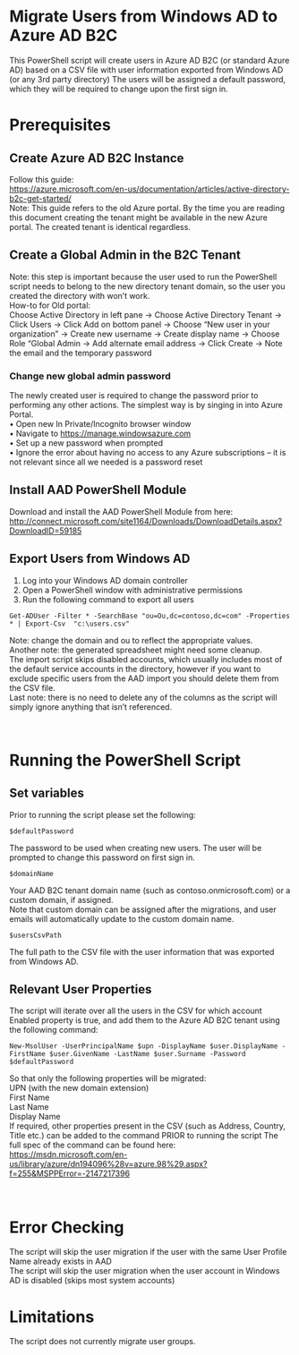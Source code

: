 # Migrate Users from Windows AD to Azure AD B2C
This PowerShell script will create users in Azure AD B2C (or standard Azure AD) based on a CSV file with user information exported from Windows AD (or any 3rd party directory) The users will be assigned a default password, which they will be required to change upon the first sign in. 

# Prerequisites
## Create Azure AD B2C Instance
Follow this guide:  
https://azure.microsoft.com/en-us/documentation/articles/active-directory-b2c-get-started/  
Note: This guide refers to the old Azure portal. By the time you are reading this document creating the tenant might be available in the new Azure portal. The created tenant is identical regardless. 
## Create a Global Admin in the B2C Tenant 
Note: this step is important because the user used to run the PowerShell script needs to belong to the new directory tenant domain, so the user you created the directory with won’t work.  
How-to for Old portal:  
Choose Active Directory in left pane -> Choose Active Directory Tenant -> Click Users -> Click Add on bottom panel -> Choose “New user in your organization” -> Create new username -> Create display name -> Choose Role “Global Admin -> Add alternate email address -> Click Create -> Note the email and the temporary password  
### Change new global admin password
The newly created user is required to change the password prior to performing any other actions. The simplest way is by singing in into Azure Portal.  
•	Open new In Private/Incognito browser window  
•	Navigate to https://manage.windowsazure.com  
•	Set up a new password when prompted  
•	Ignore the error about having no access to any Azure subscriptions – it is not relevant since all we needed is a password reset

## Install AAD PowerShell Module
Download and install the AAD PowerShell Module from here:  
http://connect.microsoft.com/site1164/Downloads/DownloadDetails.aspx?DownloadID=59185 

## Export Users from Windows AD
1.	Log into your Windows AD domain controller
2.	Open a PowerShell window with administrative permissions
3.	Run the following command to export all users
```
Get-ADUser -Filter * -SearchBase "ou=Ou,dc=contoso,dc=com" -Properties * | Export-Csv  "c:\users.csv"
```
Note: change the domain and ou to reflect the appropriate values.  
Another note: the generated spreadsheet might need some cleanup.  
The import script skips disabled accounts, which usually includes most of the default service accounts in the directory, however if you want to exclude specific users from the AAD import you should delete them from the CSV file.  
Last note: there is no need to delete any of the columns as the script will simply ignore anything that isn’t referenced.

 
# Running the PowerShell Script

## Set variables
Prior to running the script please set the following:
```
$defaultPassword
``` 
The password to be used when creating new users. The user will be prompted to change this password on first sign in.
```
$domainName
```
Your AAD B2C tenant domain name (such as contoso.onmicrosoft.com) or a custom domain, if assigned.  
Note that custom domain can be assigned after the migrations, and user emails will automatically update to the custom domain name. 
```
$usersCsvPath 
```
The full path to the CSV file with the user information that was exported from Windows AD.   

## Relevant User Properties
The script will iterate over all the users in the CSV for which account Enabled property is true, and add them to the Azure AD B2C tenant using the following command:
```
New-MsolUser -UserPrincipalName $upn -DisplayName $user.DisplayName -FirstName $user.GivenName -LastName $user.Surname -Password $defaultPassword 
```
So that only the following properties will be migrated:  
UPN (with the new domain extension)  
First Name  
Last Name  
Display Name  
If required, other properties present in the CSV (such as Address, Country, Title etc.) can be added to the command PRIOR to running the script
The full spec of the command can be found here:  
https://msdn.microsoft.com/en-us/library/azure/dn194096%28v=azure.98%29.aspx?f=255&MSPPError=-2147217396  

 
# Error Checking
The script will skip the user migration if the user with the same User Profile Name already exists in AAD  
The script will skip the user migration when the user account in Windows AD is disabled (skips most system accounts)   
# Limitations
The script does not currently migrate user groups.
